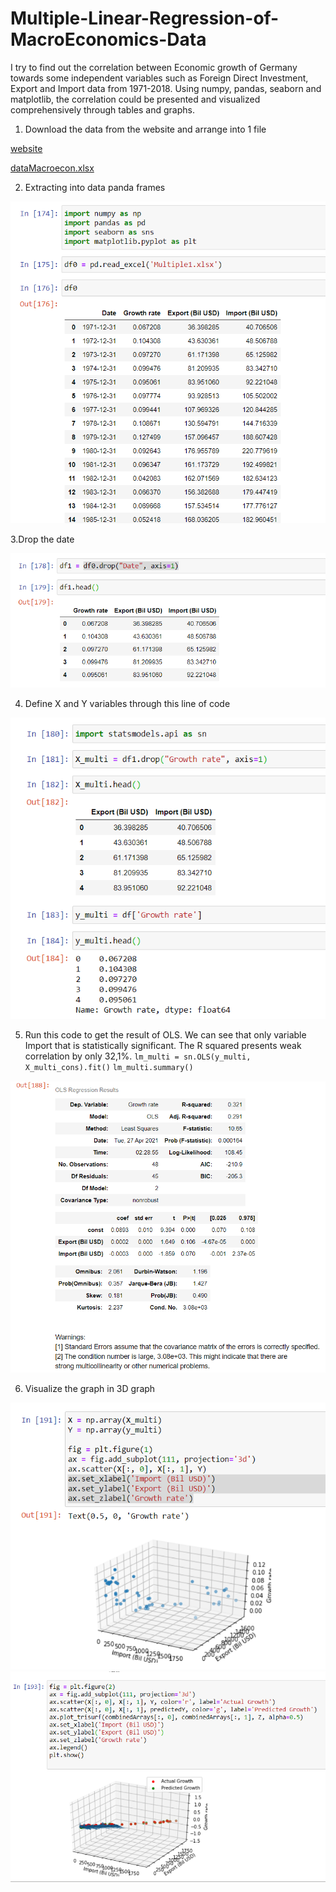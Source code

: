 # Multiple-Linear-Regression-of-MacroEconomics-Data
I try to find out the correlation between Economic growth of Germany towards some independent variables such as Foreign Direct Investment, Export and Import data from 1971-2018. Using numpy, pandas, seaborn and matplotlib, the correlation could be presented and visualized comprehensively through tables and graphs.

1. Download the data from the website and arrange into 1 file

[website](https://www.macrotrends.net/countries/DEU/germany/foreign-direct-investment)

[dataMacroecon.xlsx](https://github.com/altheanabila/Multiple-Linear-Regression-of-MacroEconomics-Data/blob/main/Multiple1.xlsx)


2. Extracting into data panda frames

![testimage1](https://github.com/altheanabila/Multiple-Linear-Regression-of-MacroEconomics-Data/blob/main/Macroecon1.png)

3.Drop the date

![testimage1](https://github.com/altheanabila/Multiple-Linear-Regression-of-MacroEconomics-Data/blob/main/Macroecon2.png)

4. Define X and Y variables through this line of code

![Testimage1](https://github.com/altheanabila/Multiple-Linear-Regression-of-MacroEconomics-Data/blob/main/Macroecon3.png)


5. Run this code to get the result of OLS. We can see that only variable Import that is statistically significant. The R squared presents weak correlation by only 32,1%.
`lm_multi = sn.OLS(y_multi, X_multi_cons).fit()`
`lm_multi.summary()`

![Testimage1](https://github.com/altheanabila/Multiple-Linear-Regression-of-MacroEconomics-Data/blob/main/Macroecon4.png)


6. Visualize the graph in 3D graph

![Testimage1](https://github.com/altheanabila/Multiple-Linear-Regression-of-MacroEconomics-Data/blob/main/Macroecon5.png)
![Testimage1](https://github.com/altheanabila/Multiple-Linear-Regression-of-MacroEconomics-Data/blob/main/Macroecon6.png)

